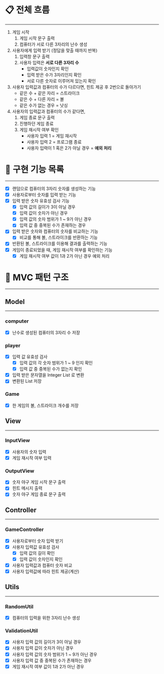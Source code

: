 # 📋 전체 흐름

---

1. 게임 시작
   1. 게임 시작 문구 출력
   2. 컴퓨터가 서로 다른 3자리의 난수 생성
2. 사용자에게 입력 받기 (정답을 맞출 때까지 반복)
   1. 입력창 문구 출력
   2. 사용자 입력은 **서로 다른 3자리 수**
      - 입력값이 숫자인지 확인
      - 입력 받은 수가 3자리인지 확인
      - 서로 다른 숫자로 이루어져 있는지 확인
3. 사용자 입력값과 컴퓨터의 수가 다르다면, 힌트 제공 후 2번으로 돌아가기
   - 같은 수 + 같은 자리 = 스트라이크
   - 같은 수 + 다른 자리 = 볼
   - 같은 수가 없는 경우 = 낫싱
4. 사용자의 입력값과 컴퓨터의 수가 같다면,
   1. 게임 종료 문구 출력
   2. 진행하던 게임 종료
   3. 게임 재시작 여부 확인
      - 사용자 입력 1 = 게임 재시작
      - 사용자 입력 2 = 프로그램 종료
      - 사용자 입력이 1 혹은 2가 아닐 경우 = **예외 처리**

# 🚀 구현 기능 목록

---

* [x] 랜덤으로 컴퓨터의 3자리 숫자를 생성하는 기능
* [x] 사용자로부터 숫자를 입력 받는 기능
* [x] 입력 받은 숫자 유효성 검사 기능
  - [x] 입력 값의 길이가 3이 아닐 경우
  - [x] 입력 값이 숫자가 아닌 경우
  - [x] 입력 값의 숫자 범위가 1 ~ 9가 아닌 경우
  - [x] 입력 값 중 중복된 수가 존재하는 경우
* [x] 입력 받은 숫자와 컴퓨터의 숫자를 비교하는 기능
  * [x] 비교를 통해 볼, 스트라이크를 반환하는 기능
* [x] 반환된 볼, 스트라이크를 이용해 결과를 출력하는 기능
* [x] 게임이 종료되었을 때, 게임 재시작 여부를 확인하는 기능
  - [x] 게임 재시작 여부 값이 1과 2가 아닌 경우 예외 처리

# 🧬 MVC 패턴 구조

---
## Model

---

### computer

- [x] 난수로 생성된 컴퓨터의 3자리 수 저장

### player

- [x] 입력 값 유효성 검사
  - [x] 입력 값의 각 숫자 범위가 1 ~ 9 인지 확인
  - [x] 입력 값 중 중복된 수가 없는지 확인
- [x] 입력 받은 문자열을 Integer List 로 변환
- [x] 변환된 List 저장

### Game

- [x] 한 게임의 볼, 스트라이크 개수를 저장

## View

---

### InputView

- [x] 사용자의 숫자 입력
- [x] 게임 재시작 여부 입력

### OutputView

- [x] 숫자 야구 게임 시작 문구 출력
- [x] 힌트 메시지 출력
- [x] 숫자 야구 게임 종료 문구 출력

## Controller

---

### GameController

- [x] 사용자로부터 숫자 입력 받기
- [x] 사용자 입력값 유효성 검사
  - [x] 입력 값의 길이 확인
  - [x] 입력 값이 숫자인지 확인
- [x] 사용자 입력값과 컴퓨터 숫자 비교
- [x] 사용자 입력값에 따라 힌트 제공(계산)

## Utils

---

### RandomUtil

- [x] 컴퓨터의 입력을 위한 3자리 난수 생성

### ValidationUtil

- [x] 사용자 입력 값의 길이가 3이 아닐 경우
- [x] 사용자 입력 값이 숫자가 아닌 경우
- [x] 사용자 입력 값의 숫자 범위가 1 ~ 9가 아닌 경우
- [x] 사용자 입력 값 중 중복된 수가 존재하는 경우
- [x] 게임 재시작 여부 값이 1과 2가 아닌 경우
